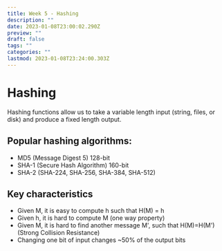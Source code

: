 ```yaml
---
title: Week 5 - Hashing
description: ""
date: 2023-01-08T23:00:02.290Z
preview: ""
draft: false
tags: ""
categories: ""
lastmod: 2023-01-08T23:24:00.303Z
---
```

# Hashing
Hashing functions allow us to take a variable length input (string, files, or disk) and produce a fixed length output.

## Popular hashing algorithms:
- MD5 (Message Digest 5) 128-bit
- SHA-1 (Secure Hash Algorithm) 160-bit
- SHA-2 (SHA-224, SHA-256, SHA-384, SHA-512)

## Key characteristics
- Given M, it is easy to compute h such that H(M) = h
- Given h, it is hard to compute M (one way property)
- Given M, it is hard to find another message M', such that H(M)=H(M') (Strong Collision Resistance)
- Changing one bit of input changes ~50% of the output bits


